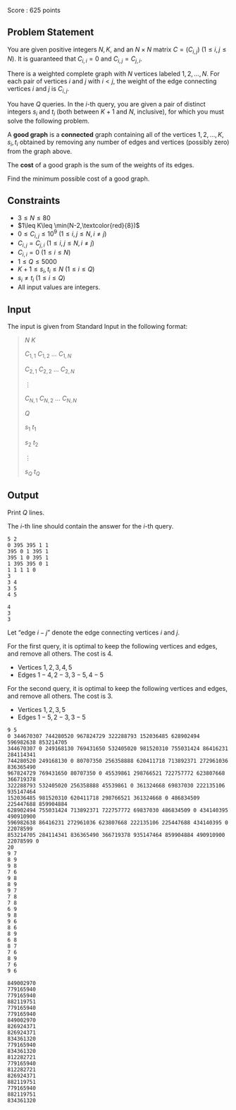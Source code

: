 Score : $625$ points

## Problem Statement

You are given positive integers $N, K$, and an $N \times N$ matrix $C=(C_{i,j})$ $(1\leq i,j\leq N)$. It is guaranteed that $C_{i,i} = 0$ and $C_{i,j} = C_{j,i}$.

There is a weighted complete graph with $N$ vertices labeled $1,2,\dots,N$. For each pair of vertices $i$ and $j$ with $i\lt j$, the weight of the edge connecting vertices $i$ and $j$ is $C_{i,j}$.

You have $Q$ queries. In the $i$-th query, you are given a pair of distinct integers $s_i$ and $t_i$ (both between $K+1$ and $N$, inclusive), for which you must solve the following problem.

A **good graph** is a **connected** graph containing all of the vertices $1,2,\dots,K,s_i,t_i$ obtained by removing any number of edges and vertices (possibly zero) from the graph above.

The **cost** of a good graph is the sum of the weights of its edges.

Find the minimum possible cost of a good graph.

## Constraints

- $3 \leq N \leq 80$
- $1\leq K\leq \min(N-2,\textcolor{red}{8})$
- $0 \leq C_{i,j} \leq 10^9 \ (1 \leq i,j \leq N, i \ne j)$
- $C_{i,j} = C_{j,i} \ (1 \leq i,j \leq N, i \ne j)$
- $C_{i,i} = 0 \ (1 \leq i \leq N)$
- $1 \leq Q \leq 5000$
- $K+1 \leq s_i, t_i \leq N \ (1 \leq i \leq Q)$
- $s_i \ne t_i \ (1 \leq i \leq Q)$
- All input values are integers.

## Input

The input is given from Standard Input in the following format:

> $N$ $K$
> 
> $C_{1,1}$ $C_{1,2}$ $\dots$ $C_{1,N}$
> 
> $C_{2,1}$ $C_{2,2}$ $\dots$ $C_{2,N}$
> 
> $\vdots$
> 
> $C_{N,1}$ $C_{N,2}$ $\dots$ $C_{N,N}$
> 
> $Q$
> 
> $s_1$ $t_1$
> 
> $s_2$ $t_2$
> 
> $\vdots$
> 
> $s_Q$ $t_Q$

## Output

Print $Q$ lines.

The $i$-th line should contain the answer for the $i$-th query.

```input1
5 2
0 395 395 1 1
395 0 1 395 1
395 1 0 395 1
1 395 395 0 1
1 1 1 1 0
3
3 4
3 5
4 5
```

```output1
4
3
3
```

Let “edge $i-j$” denote the edge connecting vertices $i$ and $j$.

For the first query, it is optimal to keep the following vertices and edges, and remove all others. The cost is $4$.

- Vertices $1,2,3,4,5$
- Edges $1-4,2-3,3-5,4-5$

For the second query, it is optimal to keep the following vertices and edges, and remove all others. The cost is $3$.

- Vertices $1,2,3,5$
- Edges $1-5,2-3,3-5$

```input2
9 5
0 344670307 744280520 967824729 322288793 152036485 628902494 596982638 853214705
344670307 0 249168130 769431650 532405020 981520310 755031424 86416231 284114341
744280520 249168130 0 80707350 256358888 620411718 713892371 272961036 836365490
967824729 769431650 80707350 0 45539861 298766521 722757772 623807668 366719378
322288793 532405020 256358888 45539861 0 361324668 69837030 222135106 935147464
152036485 981520310 620411718 298766521 361324668 0 486834509 225447688 859904884
628902494 755031424 713892371 722757772 69837030 486834509 0 434140395 490910900
596982638 86416231 272961036 623807668 222135106 225447688 434140395 0 22078599
853214705 284114341 836365490 366719378 935147464 859904884 490910900 22078599 0
20
9 7
8 9
9 8
7 6
9 8
8 9
9 7
7 8
7 8
6 9
9 8
9 6
8 6
8 9
6 8
8 7
7 6
8 9
7 6
9 6
```

```output2
849002970
779165940
779165940
882119751
779165940
779165940
849002970
826924371
826924371
834361320
779165940
834361320
812282721
779165940
812282721
826924371
882119751
779165940
882119751
834361320
```